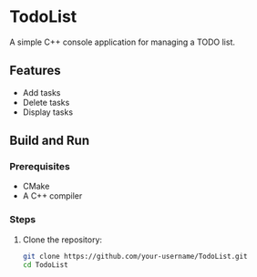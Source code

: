 # TodoList

A simple C++ console application for managing a TODO list.

## Features

- Add tasks
- Delete tasks
- Display tasks

## Build and Run

### Prerequisites

- CMake
- A C++ compiler

### Steps

1. Clone the repository:
   ```sh
   git clone https://github.com/your-username/TodoList.git
   cd TodoList
